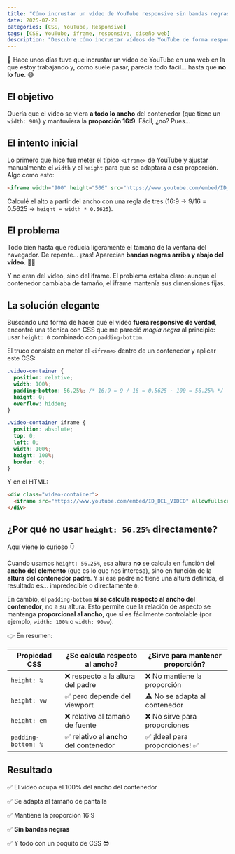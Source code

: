 ```yaml
---
title: "Cómo incrustar un vídeo de YouTube responsive sin bandas negras"
date: 2025-07-28
categories: [CSS, YouTube, Responsive]
tags: [CSS, YouTube, iframe, responsive, diseño web]
description: "Descubre cómo incrustar vídeos de YouTube de forma responsive usando solo CSS, sin bandas negras y manteniendo la proporción 16:9."
---
```


🎥 Hace unos días tuve que incrustar un vídeo de YouTube en una web en la que estoy trabajando y, como suele pasar, parecía todo fácil... hasta que **no lo fue**. 😅

## El objetivo

Quería que el vídeo se viera **a todo lo ancho** del contenedor (que tiene un `width: 90%`) y mantuviera la **proporción 16:9**. Fácil, ¿no? Pues...

## El intento inicial

Lo primero que hice fue meter el típico `<iframe>` de YouTube y ajustar manualmente el `width` y el `height` para que se adaptara a esa proporción. Algo como esto:

```html
<iframe width="900" height="506" src="https://www.youtube.com/embed/ID_DEL_VIDEO" allowfullscreen></iframe>
````

Calculé el alto a partir del ancho con una regla de tres (16:9 → 9/16 = 0.5625 → `height = width * 0.5625`).

## El problema

Todo bien hasta que reducía ligeramente el tamaño de la ventana del navegador. De repente... ¡zas! Aparecían **bandas negras arriba y abajo del vídeo**. 🤦‍♂️

Y no eran del vídeo, sino del iframe. El problema estaba claro: aunque el contenedor cambiaba de tamaño, el iframe mantenía sus dimensiones fijas.

## La solución elegante

Buscando una forma de hacer que el vídeo **fuera responsive de verdad**, encontré una técnica con CSS que me pareció *magia negra* al principio: usar `height: 0` combinado con `padding-bottom`.

El truco consiste en meter el `<iframe>` dentro de un contenedor y aplicar este CSS:

```css
.video-container { 
  position: relative;
  width: 100%;
  padding-bottom: 56.25%; /* 16:9 = 9 / 16 = 0.5625 · 100 = 56.25% */
  height: 0;
  overflow: hidden;
}

.video-container iframe {
  position: absolute;
  top: 0;
  left: 0;
  width: 100%;
  height: 100%;
  border: 0;
}
```

Y en el HTML:

```html
<div class="video-container">
  <iframe src="https://www.youtube.com/embed/ID_DEL_VIDEO" allowfullscreen></iframe>
</div>
```

## ¿Por qué no usar `height: 56.25%` directamente?

Aquí viene lo curioso 👇

Cuando usamos `height: 56.25%`, esa altura **no** se calcula en función del **ancho del elemento** (que es lo que nos interesa), sino en función de la **altura del contenedor padre**. Y si ese padre no tiene una altura definida, el resultado es... impredecible o directamente `0`.

En cambio, el `padding-bottom` **sí se calcula respecto al ancho del contenedor**, no a su altura. Esto permite que la relación de aspecto se mantenga **proporcional al ancho**, que sí es fácilmente controlable (por ejemplo, `width: 100%` o `width: 90vw`).

👉 En resumen:

| Propiedad CSS       | ¿Se calcula respecto al ancho?         | ¿Sirve para mantener proporción? |
| ------------------- | -------------------------------------- | -------------------------------- |
| `height: %`         | ❌ respecto a la altura del padre       | ❌ No mantiene la proporción      |
| `height: vw`        | ✅ pero depende del viewport            | ⚠️ No se adapta al contenedor    |
| `height: em`        | ❌ relativo al tamaño de fuente         | ❌ No sirve para proporciones     |
| `padding-bottom: %` | ✅ relativo al **ancho** del contenedor | ✅ ¡Ideal para proporciones! ✅    |


## Resultado

✅ El vídeo ocupa el 100% del ancho del contenedor

✅ Se adapta al tamaño de pantalla

✅ Mantiene la proporción 16:9

✅ **Sin bandas negras**

✅ Y todo con un poquito de CSS 😎

